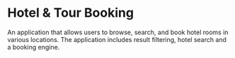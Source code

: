 # Hotel & Tour Booking

An application that allows users to browse, search, and book hotel rooms in various locations. The application includes result filtering, hotel search and a booking engine.
